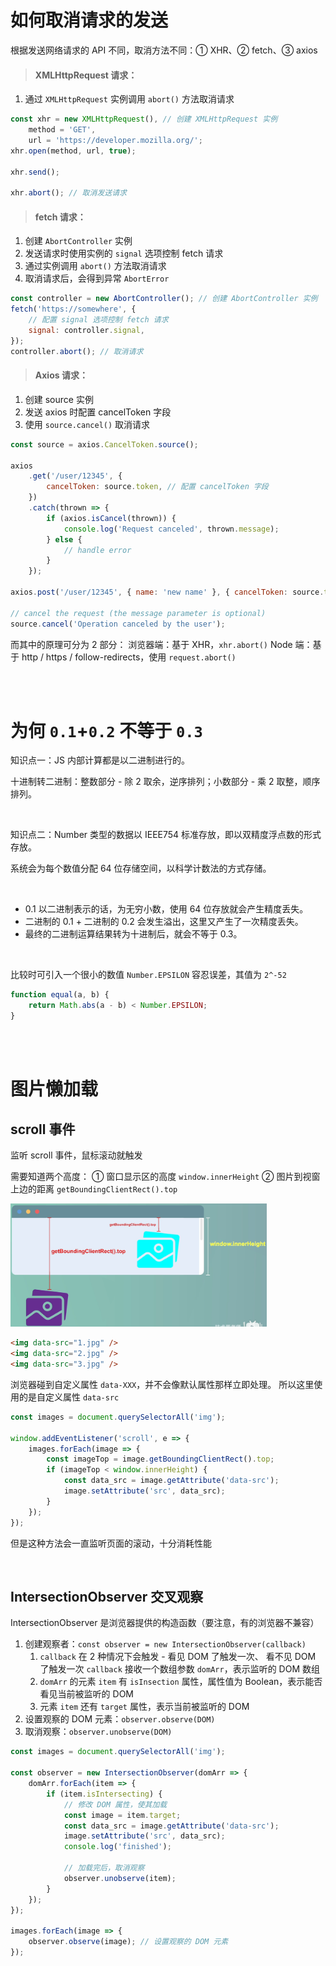 # 如何取消请求的发送

根据发送网络请求的 API 不同，取消方法不同：① XHR、② fetch、③ axios

> #### XMLHttpRequest 请求：

1. 通过 `XMLHttpRequest` 实例调用 `abort()` 方法取消请求

```js
const xhr = new XMLHttpRequest(), // 创建 XMLHttpRequest 实例
    method = 'GET',
    url = 'https://developer.mozilla.org/';
xhr.open(method, url, true);

xhr.send();

xhr.abort(); // 取消发送请求
```

> #### fetch 请求：

1. 创建 `AbortController` 实例
2. 发送请求时使用实例的 `signal` 选项控制 fetch 请求
3. 通过实例调用 `abort()` 方法取消请求
4. 取消请求后，会得到异常 `AbortError`

```js
const controller = new AbortController(); // 创建 AbortController 实例
fetch('https://somewhere', {
    // 配置 signal 选项控制 fetch 请求
    signal: controller.signal,
});
controller.abort(); // 取消请求
```

> #### Axios 请求：

1. 创建 source 实例
2. 发送 axios 时配置 cancelToken 字段
3. 使用 `source.cancel()` 取消请求

```js
const source = axios.CancelToken.source();

axios
    .get('/user/12345', {
        cancelToken: source.token, // 配置 cancelToken 字段
    })
    .catch(thrown => {
        if (axios.isCancel(thrown)) {
            console.log('Request canceled', thrown.message);
        } else {
            // handle error
        }
    });

axios.post('/user/12345', { name: 'new name' }, { cancelToken: source.token });

// cancel the request (the message parameter is optional)
source.cancel('Operation canceled by the user');
```

而其中的原理可分为 2 部分：
浏览器端：基于 XHR，`xhr.abort()`
Node 端：基于 http / https / follow-redirects，使用 `request.abort()`

<br><br>

# 为何 `0.1`+`0.2` 不等于 `0.3`

知识点一：JS 内部计算都是以二进制进行的。

十进制转二进制：整数部分 - 除 2 取余，逆序排列；小数部分 - 乘 2 取整，顺序排列。

<br>

知识点二：Number 类型的数据以 IEEE754 标准存放，即以双精度浮点数的形式存放。

系统会为每个数值分配 64 位存储空间，以科学计数法的方式存储。

<br>

-   0.1 以二进制表示的话，为无穷小数，使用 64 位存放就会产生精度丢失。
-   二进制的 0.1 + 二进制的 0.2 会发生溢出，这里又产生了一次精度丢失。
-   最终的二进制运算结果转为十进制后，就会不等于 0.3。

<br>

比较时可引入一个很小的数值 `Number.EPSILON` 容忍误差，其值为 `2^-52`

```js
function equal(a, b) {
    return Math.abs(a - b) < Number.EPSILON;
}
```

<br><br>

# 图片懒加载

## scroll 事件

监听 scroll 事件，鼠标滚动就触发

需要知道两个高度：
① 窗口显示区的高度 `window.innerHeight`
② 图片到视窗上边的距离 `getBoundingClientRect().top`

<img src="picture/image-20220317131330050.png" alt="image-20220317131330050" style="zoom:40%;" />

```html
<img data-src="1.jpg" />
<img data-src="2.jpg" />
<img data-src="3.jpg" />
```

浏览器碰到自定义属性 `data-XXX`，并不会像默认属性那样立即处理。
所以这里使用的是自定义属性 `data-src`

```js
const images = document.querySelectorAll('img');

window.addEventListener('scroll', e => {
    images.forEach(image => {
        const imageTop = image.getBoundingClientRect().top;
        if (imageTop < window.innerHeight) {
            const data_src = image.getAttribute('data-src');
            image.setAttribute('src', data_src);
        }
    });
});
```

但是这种方法会一直监听页面的滚动，十分消耗性能

<br>

## IntersectionObserver 交叉观察

IntersectionObserver 是浏览器提供的构造函数（要注意，有的浏览器不兼容）

1. 创建观察者：`const observer = new IntersectionObserver(callback)`
    1. `callback` 在 2 种情况下会触发 - 看见 DOM 了触发一次、 看不见 DOM 了触发一次
       `callback` 接收一个数组参数 `domArr`，表示监听的 DOM 数组
    2. `domArr` 的元素 `item` 有 `isInsection` 属性，属性值为 Boolean，表示能否看见当前被监听的 DOM
    3. 元素 `item` 还有 `target` 属性，表示当前被监听的 DOM
2. 设置观察的 DOM 元素：`observer.observe(DOM)`
3. 取消观察：`observer.unobserve(DOM)`

```js
const images = document.querySelectorAll('img');

const observer = new IntersectionObserver(domArr => {
    domArr.forEach(item => {
        if (item.isIntersecting) {
            // 修改 DOM 属性，使其加载
            const image = item.target;
            const data_src = image.getAttribute('data-src');
            image.setAttribute('src', data_src);
            console.log('finished');

            // 加载完后，取消观察
            observer.unobserve(item);
        }
    });
});

images.forEach(image => {
    observer.observe(image); // 设置观察的 DOM 元素
});
```
